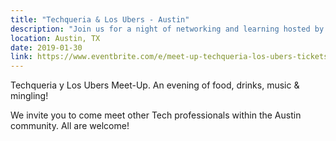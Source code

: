 ```yaml
---
title: "Techqueria & Los Ubers - Austin"
description: "Join us for a night of networking and learning hosted by Los Ubers!"
location: Austin, TX
date: 2019-01-30
link: https://www.eventbrite.com/e/meet-up-techqueria-los-ubers-tickets-54985422880
---
```


Techqueria y Los Ubers Meet-Up. An evening of food, drinks, music & mingling!

We invite you to come meet other Tech professionals within the Austin community. All are welcome!
